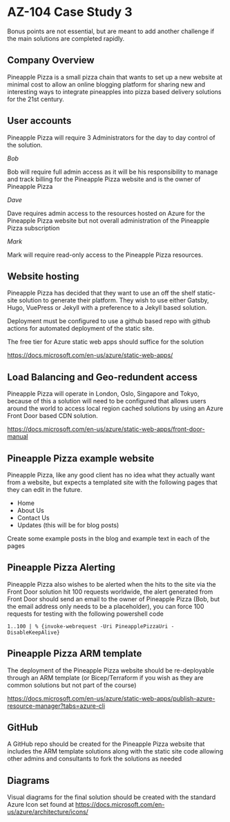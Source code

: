 # AZ-104 Case Study 3

Bonus points are not essential, but are meant to add another challenge if the main solutions are completed rapidly.

## Company Overview

Pineapple Pizza is a small pizza chain that wants to set up a new website at minimal cost to allow an online blogging platform for sharing new and interesting ways to integrate pineapples into pizza based delivery solutions for the 21st century.

## User accounts

Pineapple Pizza will require 3 Administrators for the day to day control of the solution.

*Bob*

Bob will require full admin access as it will be his responsibility to manage and track billing for the Pineapple Pizza website and is the owner of Pineapple Pizza

*Dave*

Dave requires admin access to the resources hosted on Azure for the Pineapple Pizza website but not overall administration of the Pineapple Pizza subscription

*Mark*

Mark will require read-only access to the Pineapple Pizza resources.

## Website hosting

Pineapple Pizza has decided that they want to use an off the shelf static-site solution to generate their platform. They wish to use either Gatsby, Hugo, VuePress or Jekyll with a preference to a Jekyll based solution.

Deployment must be configured to use a github based repo with github actions for automated deployment of the static site.

The free tier for Azure static web apps should suffice for the solution

https://docs.microsoft.com/en-us/azure/static-web-apps/

## Load Balancing and Geo-redundent access

Pineapple Pizza will operate in London, Oslo, Singapore and Tokyo, because of this a solution will need to be configured that allows users around the world to access local region cached solutions by using  an Azure Front Door based CDN solution.

https://docs.microsoft.com/en-us/azure/static-web-apps/front-door-manual

## Pineapple Pizza example website

Pineapple Pizza, like any good client has no idea what they actually want from a website, but expects a templated site with the following pages that they can edit in the future.

- Home
- About Us
- Contact Us
- Updates (this will be for blog posts)

Create some example posts in the blog and example text in each of the pages 

## Pineapple Pizza Alerting

Pineapple Pizza also wishes to be alerted when the hits to the site via the Front Door solution hit 100 requests worldwide, the alert generated from Front Door should send an email to the owner of Pineapple Pizza (Bob, but the email address only needs to be a placeholder), you can force 100 requests for testing with the following powershell code

```
1..100 | % {invoke-webrequest -Uri PineapplePizzaUri -DisableKeepAlive}
```

## Pineapple Pizza ARM template

The deployment of the Pineapple Pizza website should be re-deployable through an ARM template (or Bicep/Terraform if you wish as they are common solutions but not part of the course) 

https://docs.microsoft.com/en-us/azure/static-web-apps/publish-azure-resource-manager?tabs=azure-cli

## GitHub

A GitHub repo should be created for the Pineapple Pizza website that includes the ARM template solutions along with the static site code allowing other admins and consultants to fork the solutions as needed

## Diagrams

Visual diagrams for the final solution should be created with the standard Azure Icon set found at https://docs.microsoft.com/en-us/azure/architecture/icons/

